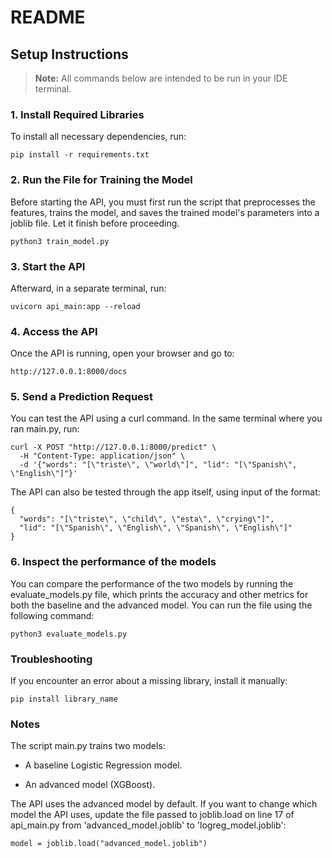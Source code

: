 # README

## Setup Instructions

> **Note:** All commands below are intended to be run in your IDE terminal.

### 1. Install Required Libraries

To install all necessary dependencies, run:

```
pip install -r requirements.txt
```

### 2. Run the File for Training the Model

Before starting the API, you must first run the script that preprocesses the features, trains the model, and saves the trained model's parameters into a joblib file. Let it finish before proceeding.

```
python3 train_model.py
```
### 3. Start the API

Afterward, in a separate terminal, run:

```
uvicorn api_main:app --reload
```
### 4. Access the API

Once the API is running, open your browser and go to:

```
http://127.0.0.1:8000/docs
```
### 5. Send a Prediction Request

You can test the API using a curl command. In the same terminal where you ran main.py, run:

```
curl -X POST "http://127.0.0.1:8000/predict" \
  -H "Content-Type: application/json" \
  -d '{"words": "[\"triste\", \"world\"]", "lid": "[\"Spanish\", \"English\"]"}'
```

The API can also be tested through the app itself, using input of the format:

```
{
  "words": "[\"triste\", \"child\", \"esta\", \"crying\"]", 
  "lid": "[\"Spanish\", \"English\", \"Spanish\", \"English\"]"
}
```

### 6. Inspect the performance of the models

You can compare the performance of the two models by running the evaluate_models.py file, which prints the accuracy and other metrics for both the baseline and the advanced model. You can run the file using the following command: 

```
python3 evaluate_models.py
```

### Troubleshooting

If you encounter an error about a missing library, install it manually:

```
pip install library_name
```

### Notes

The script main.py trains two models:

  - A baseline Logistic Regression model.

  - An advanced model (XGBoost).

The API uses the advanced model by default. If you want to change which model the API uses, update the file passed to joblib.load on line 17 of api_main.py from 'advanced_model.joblib' to 'logreg_model.joblib':

```
model = joblib.load("advanced_model.joblib")
```



